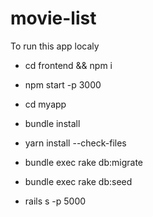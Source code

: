 # movie-list

To run this app localy

- cd frontend && npm i 
- npm start -p 3000

- cd myapp
- bundle install
- yarn install --check-files
- bundle exec rake db:migrate
- bundle exec rake db:seed
- rails s -p 5000
